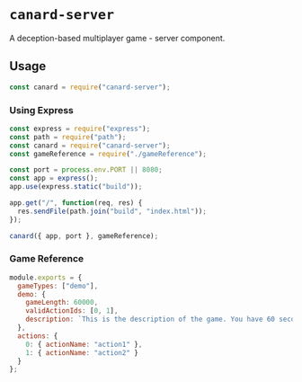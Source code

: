 # `canard-server`

A deception-based multiplayer game - server component.

## Usage

```javascript
const canard = require("canard-server");
```

### Using Express

```javascript
const express = require("express");
const path = require("path");
const canard = require("canard-server");
const gameReference = require("./gameReference");

const port = process.env.PORT || 8080;
const app = express();
app.use(express.static("build"));

app.get("/", function(req, res) {
  res.sendFile(path.join("build", "index.html"));
});

canard({ app, port }, gameReference);
```

### Game Reference

```javascript
module.exports = {
  gameTypes: ["demo"],
  demo: {
    gameLength: 60000,
    validActionIds: [0, 1],
    description: `This is the description of the game. You have 60 seconds to compete`
  },
  actions: {
    0: { actionName: "action1" },
    1: { actionName: "action2" }
  }
};
```
